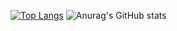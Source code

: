 [![Top Langs](https://github-readme-stats.vercel.app/api/top-langs/?username=tahirfreelancer&layout=compact)](https://github.com/anuraghazra/github-readme-stats)
![Anurag's GitHub stats](https://github-readme-stats.vercel.app/api?username=tahirfreelancer&show_icons=true&theme=Gradient)
